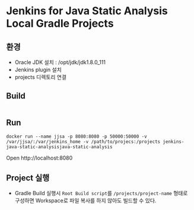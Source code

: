# Jenkins for Java Static Analysis Local Gradle Projects

##  환경
* Oracle JDK 설치 : /opt/jdk/jdk1.8.0_111
* Jenkins plugin 설치
* projects 디렉토리 연결

## Build
```
```

## Run
```
docker run --name jjsa -p 8080:8080 -p 50000:50000 -v /var/jjsa/:/var/jenkins_home -v /path/to/projecs:/projects jenkins-java-static-analysisjava-static-analysis
```

Open http://localhost:8080

## Project 실행
* Gradle Build 실행시 `Root Build script`를 `/projects/project-name` 형태로 구성하면 Workspace로 파일 복사를 하지 않아도 빌드할 수 있다.
